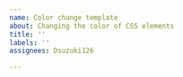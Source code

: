 ```yaml
---
name: Color change template
about: Changing the color of CSS elements
title: ''
labels: ''
assignees: Dsuzuki126

---
```




